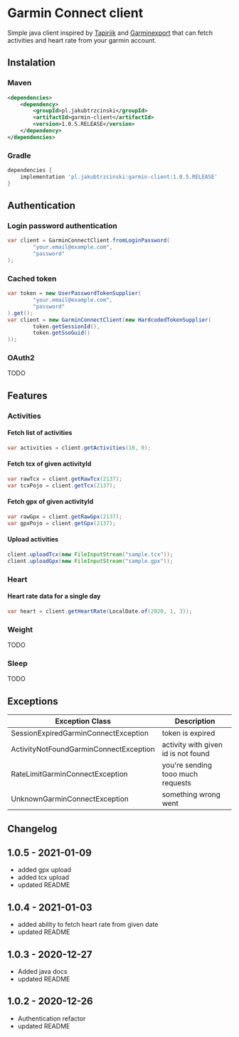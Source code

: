 # Garmin Connect client
Simple java client inspired by
[Tapiriik](https://github.com/cpfair/tapiriik) and 
[Garminexport](https://github.com/petergardfjall/garminexport) 
that can fetch activities and heart rate from your garmin account. 

## Instalation

### Maven 
```xml
<dependencies>
    <dependency>
        <groupId>pl.jakubtrzcinski</groupId>
        <artifactId>garmin-client</artifactId>
        <version>1.0.5.RELEASE</version>
    </dependency>
</dependencies>
```

### Gradle
```groovy
dependencies {
    implementation 'pl.jakubtrzcinski:garmin-client:1.0.5.RELEASE'
}
```

## Authentication

### Login password authentication

```java
var client = GarminConnectClient.fromLoginPassword(
        "your.email@example.com", 
        "password"
);
```
### Cached token

```java
var token = new UserPasswordTokenSupplier(
        "your.email@example.com",
        "password"
).get();
var client = new GarminConnectClient(new HardcodedTokenSupplier(
        token.getSessionId(),
        token.getSsoGuid()
));
```

### OAuth2

TODO



## Features

### Activities

#### Fetch list of activities

```java
var activities = client.getActivities(10, 0);
```

#### Fetch tcx of given activityId

```java
var rawTcx = client.getRawTcx(2137);
var tcxPojo = client.getTcx(2137);
```

#### Fetch gpx of given activityId

```java
var rawGpx = client.getRawGpx(2137);
var gpxPojo = client.getGpx(2137);
```

#### Upload activities

```java
client.uploadTcx(new FileInputStream("sample.tcx"));
client.uploadGpx(new FileInputStream("sample.gpx"));
```

### Heart

#### Heart rate data for a single day

```java
var heart = client.getHeartRate(LocalDate.of(2020, 1, 3));
```

### Weight

TODO

### Sleep

TODO

## Exceptions

| Exception Class                        | Description                         |
|----------------------------------------|-------------------------------------|
| SessionExpiredGarminConnectException   | token is expired                    |
| ActivityNotFoundGarminConnectException | activity with given id is not found |
| RateLimitGarminConnectException        | you're sending tooo much requests   |
| UnknownGarminConnectException          | something wrong went                |

## Changelog
## 1.0.5 - 2021-01-09
- added gpx upload
- added tcx upload
- updated README
## 1.0.4 - 2021-01-03
- added ability to fetch heart rate from given date
- updated README
## 1.0.3 - 2020-12-27
- Added java docs
- updated README
## 1.0.2 - 2020-12-26
- Authentication refactor
- updated README
